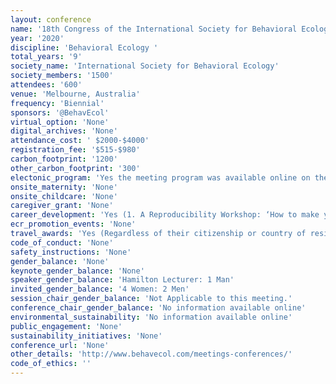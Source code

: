 ```yaml
---
layout: conference 
name: '18th Congress of the International Society for Behavioral Ecology'
year: '2020'
discipline: 'Behavioral Ecology '
total_years: '9'
society_name: 'International Society for Behavioral Ecology'
society_members: '1500'
attendees: '600'
venue: 'Melbourne, Australia'
frequency: 'Biennial'
sponsors: '@BehavEcol'
virtual_option: 'None'
digital_archives: 'None'
attendance_cost: ' $2000-$4000'
registration_fee: '$515-$980'
carbon_footprint: '1200'
other_carbon_footprint: '300'
electonic_program: 'Yes the meeting program was available online on the conference website.'
onsite_maternity: 'None'
onsite_childcare: 'None'
caregiver_grant: 'None'
career_development: 'Yes (1. A Reproducibility Workshop: ‘How to make your workflow reproducible’. This would include an introduction to reproducibility, data management and data sharing, with practical exercises/information on platforms, such as Github, preprint servers and the OSF (open science framework). The workshop may also cover error detection (critical evaluation of published research and how to detect inconsistencies in data patterns).  2. The Mentor Program: The Congress provides a valuable opportunity to make connections and share knowledge and to facilitate this, the Organisers are offering a Mentor Program. This is simply an opportunity for you to catch up with your mentor/mentee over a coffee or  lunch break and have a conversation, share ideas, challenges and opportunities. There is no expectation beyond the opportunity for a chance to make a connection and share a conversation with a colleague who shares a similar interest. If you would like to be mentored or would be keen to be a mentor, please indicate your interest on the registration form and also your main subject area of interest. Closer to the time of the Congress, we will facilitate contact with your designated mentor/mentee so you can make arrangements to meet at your convenience during the Congress.)'
ecr_promotion_events: 'None'
travel_awards: 'Yes (Regardless of their citizenship or country of residence, Ph.D. students or postdocs (or other recent Ph.D.s in temporary positions which offer minimal institutional support for meeting travel) are eligible to apply for funding to offset the costs of transportation to the Congress. Faculty whose home institutions are located in developing nations are also eligible to apply.)'
code_of_conduct: 'None'
safety_instructions: 'None'
gender_balance: 'None'
keynote_gender_balance: 'None'
speaker_gender_balance: 'Hamilton Lecturer: 1 Man'
invited_gender_balance: '4 Women: 2 Men'
session_chair_gender_balance: 'Not Applicable to this meeting.'
conference_chair_gender_balance: 'No information available online'
environmental_sustainability: 'No information available online'
public_engagement: 'None'
sustainability_initiatives: 'None'
conference_url: 'None'
other_details: 'http://www.behavecol.com/meetings-conferences/'
code_of_ethics: ''
---
```

